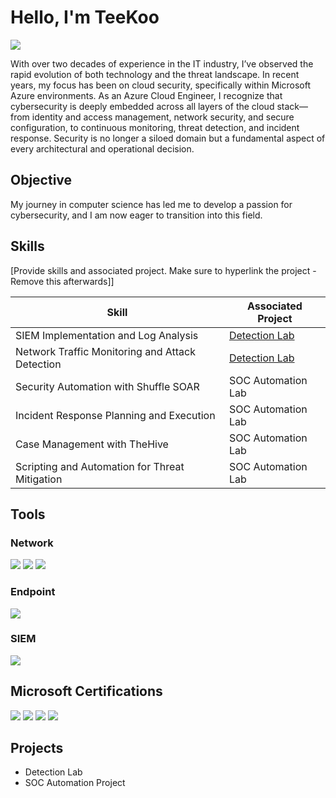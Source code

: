 # Hello, I'm TeeKoo
<a href="https://www.linkedin.com/in/tero-korpi-/"><img src="https://img.shields.io/badge/-LinkedIn-0072b1?&style=for-the-badge&logo=linkedin&logoColor=white" /></a>

With over two decades of experience in the IT industry, I’ve observed the rapid evolution of both technology and the threat landscape. In recent years, my focus has been on cloud security, specifically within Microsoft Azure environments. As an Azure Cloud Engineer, I recognize that cybersecurity is deeply embedded across all layers of the cloud stack—from identity and access management, network security, and secure configuration, to continuous monitoring, threat detection, and incident response. Security is no longer a siloed domain but a fundamental aspect of every architectural and operational decision.

## Objective

My journey in computer science has led me to develop a passion for cybersecurity, and I am now eager to transition into this field.

## Skills
[Provide skills and associated project. Make sure to hyperlink the project - Remove this afterwards]]

| Skill                                         | Associated Project         |
|-----------------------------------------------|----------------------------|
| SIEM Implementation and Log Analysis          | <a href="https://google.com">Detection Lab</a>|
| Network Traffic Monitoring and Attack Detection | <a href="https://google.com">Detection Lab</a>|
| Security Automation with Shuffle SOAR         | SOC Automation Lab|
| Incident Response Planning and Execution      | SOC Automation Lab|
| Case Management with TheHive                  | SOC Automation Lab|
| Scripting and Automation for Threat Mitigation | SOC Automation Lab|

## Tools

### Network
<div>
    <img src="https://img.shields.io/badge/-Wireshark-1679A7?&style=for-the-badge&logo=Wireshark&logoColor=white" />
    <img src="https://img.shields.io/badge/-Suricata-EF3B2D?&style=for-the-badge&logo=Suricata&logoColor=white" />
    <img src="https://img.shields.io/badge/-Zeek-777BB4?&style=for-the-badge&logo=Zeek&logoColor=white" />
</div>

### Endpoint
<div>
    <img src="https://img.shields.io/badge/-Microsoft_Defender_for_Endpoint-00A4EF?&style=for-the-badge&logo=Microsoft&logoColor=white" />
</div>

### SIEM
<div>
    <img src="https://img.shields.io/badge/-Microsoft_Sentinel-0078D4?&style=for-the-badge&logo=Microsoft&logoColor=white" />
</div>

## Microsoft Certifications
<div>
<img src="https://img.shields.io/badge/-AZ--900-FF0000?&style=for-the-badge&logo=Microsoft&logoColor=white" />

<img src="https://img.shields.io/badge/-AZ--104-FF0000?&style=for-the-badge&logo=Microsoft&logoColor=white" />

<img src="https://img.shields.io/badge/-AZ--204-FF0000?&style=for-the-badge&logo=Microsoft&logoColor=white" />

<img src="https://img.shields.io/badge/-AZ--400-FF0000?&style=for-the-badge&logo=Microsoft&logoColor=white" />

</div>

## Projects
- Detection Lab
- SOC Automation Project
